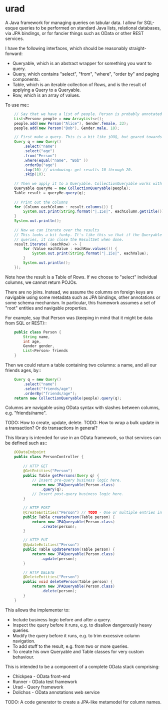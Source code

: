 # urad

A Java framework for managing queries on tabular data. I allow for SQL-esque queries to be performed on
standard Java lists, relational databases, via JPA bindings, or for fancier things such as OData or other
REST services.

I have the following interfaces, which should be reasonably straight-forward:

* Queryable, which is an abstract wrapper for something you want to query.
* Query, which contains "select", "from", "where", "order by" and paging components.
* Table, which is an iterable collection of Rows, and is the result of applying a Query to a Queryable.
* Row, which is an array of values.

To use me::


```java
    // Say that we have a list of people. Person is probably annotated with JPA.
    List<Person> people = new ArrayList<>();
    people.add(new Person("Alice"), Gender.female, 33);
    people.add(new Person("Bob"), Gender.male, 18);

    // First make a query. This is a bit like jOOQ, but geared towards OData.
    Query q = new Query()
        .select("name")
        .select("age")
        .from("Person")
        .where(equal("name", "Bob" ))
        .orderBy("age") 
        .top(10) // windowing: get results 10 through 20.
        .skip(10);
        
    // Then we apply it to a Queryable. CollectionQueryable works with any Java collection.
    Queryable queryMe = new CollectionQueryable(people);
    Table result = queryMe.query(q);
    
    // Print out the columns
    for (Column eachColumn : result.columns()) {
        System.out.print(String.format("|.15s|", eachColumn.getTitle()));
    }
    System.out.println(); 
    
    // Now we can iterate over the results
    // This looks a bit funky. It's like this so that if the Queryable is based on SQL 
    // queries, it can close the ResultSet when done.
    result.iterate( (eachRow) -> {
        for (Value eachValue : eachRow.values()) {
            System.out.print(String.format("|.15s|", eachValue);
        }
        System.out.println();
    });
```

Note how the result is a Table of Rows. If we choose to "select" individual columns, we cannot return
POJOs.

There are no joins. Instead, we assume the columns on foreign keys are navigable using some metadata such as JPA 
bindings, other annotations or some schema mechanism. In particular, this framework assumes a 
set of "root" entities and navigable properties.

For example, say that Person was (keeping in mind that it might be data from SQL or REST)::

```java
    public class Person {
        String name,
        int age,
        Gender gender,
        List<Person> friends
    }

```
   
Then we could return a table containing two columns: a name, and all our friends ages, by::

```java
    Query q = new Query()
        .select("name")
        .select("friends/age") 
        .orderBy("friends/age");
    return new CollectionQueryable(people).query(q);
```

Columns are navigable using OData syntax with slashes between columns, e.g. "friends/name".

TODO: How to create, update, delete.
TODO: How to wrap a bulk update in a transaction? Or do transactions in general?

This library is intended for use in an OData framework, so that services can be defined such as::

``` java
    @ODataEndpoint
    public class PersonController {
        
        // HTTP GET
        @GetEntities("Person")
        public Table getPersons(Query q) {
            // Insert pre-query business logic here.
            return new JPAQueryable(Person.class)
                .query(q);
            // Insert post-query business logic here.
        }

        // HTTP POST
        @CreateEntities("Person") // TODO - One or multiple entries in the table?
        public Table createPerson(Table person) {
            return new JPAQueryable(Person.class)
                .create(person);
        }

        // HTTP PUT
        @UpdateEntities("Person")
        public Table updatePerson(Table person) {
            return new JPAQueryable(Person.class)
                .update(person);
        }

        // HTTP DELETE
        @DeleteEntities("Person") 
        public void deletePerson(Table person) {
            return new JPAQueryable(Person.class)
                .delete(person);
        }
    }
```
       
This allows the implementer to:

* Include business logic before and after a query.
* Inspect the query before it runs, e.g. to disallow dangerously heavy queries. 
* Modify the query before it runs, e.g. to trim excessive column navigation.
* To add stuff to the result, e.g. from two or more queries.
* To create his own Queryable and Table classes for very custom behaviour.

This is intended to be a component of a complete OData stack comprising:

* Chickpea - OData front-end              
* Runner - OData test framework
* Urad - Query framework
* Dolichos - OData annotations web service

TODO: A code generator to create a JPA-like metamodel for column names.
